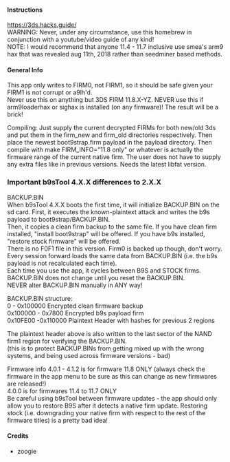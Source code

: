 #### Instructions

https://3ds.hacks.guide/<br>
WARNING: Never, under any circumstance, use this homebrew in conjunction with a youtube/video guide of any kind!<br>
NOTE: I would recommend that anyone 11.4 - 11.7 inclusive use smea's arm9 hax that was revealed aug 11th, 2018 rather than seedminer based methods.

#### General Info

This app only writes to FIRM0, not FIRM1, so it should be safe given your FIRM1 is not corrupt or a9lh'd.<br>
Never use this on anything but 3DS FIRM 11.8.X-YZ. NEVER use this if arm9loaderhax or sighax is installed (on any firmware)! The result will be a brick!<br>

Compiling: Just supply the current decrypted FIRMs for both new/old 3ds and put them in the firm_new and firm_old 
directories respectively. Then place the newest boot9strap.firm payload in the payload directory. Then compile with
make FIRM_INFO="11.8 only" or whatever is actually the firmware range of the current native firm.
The user does not have to supply any extra files like in previous versions. Needs the latest libfat version.

### Important b9sTool 4.X.X differences to 2.X.X

BACKUP.BIN<br>
When b9sTool 4.X.X boots the first time, it will initialize BACKUP.BIN on the sd card. First, it executes the known-plaintext attack and writes the b9s payload to boot9strap/BACKUP.BIN.<br>
Then, it copies a clean firm backup to the same file. If you have clean firm installed, "install boot9strap" will be offered. If you have b9s installed, "restore stock firmware" will be offered.<br>
There is no F0F1 file in this version. Firm0 is backed up though, don't worry.<br>
Every session forward loads the same data from BACKUP.BIN (i.e. the b9s payload is not recalculated each time).<br>
Each time you use the app, it cycles between B9S and STOCK firms. BACKUP.BIN does not change until you reset the BACKUP.BIN.<br>
NEVER alter BACKUP.BIN manually in ANY way!

BACKUP.BIN structure:<br>
0 - 0x100000 		Encrypted clean firmware backup<br>
0x100000 - 0x7800	Encrypted b9s payload firm<br>
0x10FE00 -0x110000	Plaintext Header with hashes for previous 2 regions<br>

The plaintext header above is also written to the last sector of the NAND firm1 region for verifying the BACKUP.BIN.<br>
(this is to protect BACKUP.BINs from getting mixed up with the wrong systems, and being used across firmware versions - bad)<br>

Firmware info
4.0.1 - 4.1.2 is for firmware 11.8 ONLY (always check the firmware in the app menu to be sure as this can change as new firmwares are released!)<br>
4.0.0 is for firmwares 11.4 to 11.7 ONLY<br>
Be careful using b9sTool between firmware updates -  the app should only allow you to restore B9S after it detects a native firm update. Restoring stock (i.e. downgrading your native firm with respect to the rest of the firmware titles) is a pretty bad idea!<br>

#### Credits

+ zoogie
